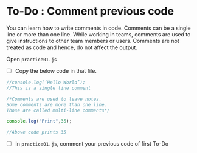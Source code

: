 # To-Do : Comment previous code

You can learn how to write comments in code. Comments can be a single line or more than one line. While working in teams, comments are used to give instructions to other team members or users. Comments are not treated as code and hence, do not affect the output.

Open `practice01.js`

* [ ]  Copy the below code in that file.

```js
//console.log(‘Hello World’);
//This is a single line comment

/*Comments are used to leave notes.
Some comments are more than one line.
Those are called multi-line comments*/

console.log("Print",35);

//Above code prints 35
```

* [ ]  In `practice01.js`, comment your previous code of first To-Do